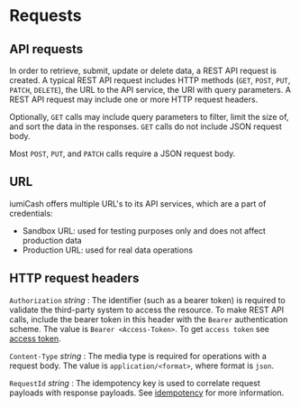 # Requests

## API requests

In order to retrieve, submit, update or delete data, a REST API request is created. 
A typical REST API request includes HTTP methods (`GET`, `POST`, `PUT`, `PATCH`, `DELETE`), 
the URL to the API service, the URI with query parameters. 
A REST API request may include one or more HTTP request headers.

Optionally, `GET` calls may include query parameters to filter, limit the size of, and sort the data in the responses. 
`GET` calls do not include JSON request body.

Most `POST`, `PUT`, and `PATCH` calls require a JSON request body.

## URL

iumiCash offers multiple URL's to its API services, which are a part of credentials:

* Sandbox URL: used for testing purposes only and does not affect production data
* Production URL: used for real data operations

## HTTP request headers

`Authorization` *string*
:    The identifier (such as a bearer token) is required to validate the third-party system to access the resource.
     To make REST API calls, include the bearer token in this header with the `Bearer` authentication scheme. 
     The value is `Bearer <Access-Token>`. To get `access token` see [access token].

`Content-Type` *string*
:    The media type is required for operations with a request body. The value is `application/<format>`, where format is `json`.

`RequestId` *string*
:    The idempotency key is used to correlate request payloads with response payloads. See [idempotency] for more information.



[idempotency]: idempotency.md
[access token]: authentication/token.md#generate-access-token-api
